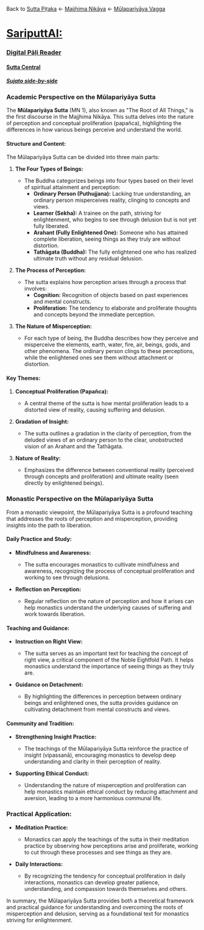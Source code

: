 Back to [Sutta Piṭaka](SuttaPiṭaka.md) <- [Majjhima Nikāya](MajjhimaNikāya.md) <- [Mūlapariyāya Vagga](MūlapariyāyaVagga.md)

# [SariputtAI:](https://chatgpt.com/g/g-p25UYT2UR-sariputtai)

### [Digital Pāḷi Reader](https://www.digitalpalireader.online/_dprhtml/index.html?loc=m.0.0.0.0.0.0.m)

#### [Sutta Central](https://suttacentral.net/mn1)

##### [Sujato side-by-side](https://suttacentral.net/mn1/en/sujato?lang=en&layout=sidebyside&reference=none&notes=asterisk&highlight=false&script=latin)

### Academic Perspective on the Mūlapariyāya Sutta

The **Mūlapariyāya Sutta** (MN 1), also known as "The Root of All Things," is the first discourse in the Majjhima Nikāya. This sutta delves into the nature of perception and conceptual proliferation (papañca), highlighting the differences in how various beings perceive and understand the world.

#### Structure and Content:

The Mūlapariyāya Sutta can be divided into three main parts:

1. **The Four Types of Beings:**
   - The Buddha categorizes beings into four types based on their level of spiritual attainment and perception:
     - **Ordinary Person (Puthujjana):** Lacking true understanding, an ordinary person misperceives reality, clinging to concepts and views.
     - **Learner (Sekha):** A trainee on the path, striving for enlightenment, who begins to see through delusion but is not yet fully liberated.
     - **Arahant (Fully Enlightened One):** Someone who has attained complete liberation, seeing things as they truly are without distortion.
     - **Tathāgata (Buddha):** The fully enlightened one who has realized ultimate truth without any residual delusion.

2. **The Process of Perception:**
   - The sutta explains how perception arises through a process that involves:
     - **Cognition:** Recognition of objects based on past experiences and mental constructs.
     - **Proliferation:** The tendency to elaborate and proliferate thoughts and concepts beyond the immediate perception.

3. **The Nature of Misperception:**
   - For each type of being, the Buddha describes how they perceive and misperceive the elements, earth, water, fire, air, beings, gods, and other phenomena. The ordinary person clings to these perceptions, while the enlightened ones see them without attachment or distortion.

#### Key Themes:

1. **Conceptual Proliferation (Papañca):** 
   - A central theme of the sutta is how mental proliferation leads to a distorted view of reality, causing suffering and delusion.

2. **Gradation of Insight:**
   - The sutta outlines a gradation in the clarity of perception, from the deluded views of an ordinary person to the clear, unobstructed vision of an Arahant and the Tathāgata.

3. **Nature of Reality:**
   - Emphasizes the difference between conventional reality (perceived through concepts and proliferation) and ultimate reality (seen directly by enlightened beings).

### Monastic Perspective on the Mūlapariyāya Sutta

From a monastic viewpoint, the Mūlapariyāya Sutta is a profound teaching that addresses the roots of perception and misperception, providing insights into the path to liberation.

#### Daily Practice and Study:

- **Mindfulness and Awareness:** 
  - The sutta encourages monastics to cultivate mindfulness and awareness, recognizing the process of conceptual proliferation and working to see through delusions.

- **Reflection on Perception:**
  - Regular reflection on the nature of perception and how it arises can help monastics understand the underlying causes of suffering and work towards liberation.

#### Teaching and Guidance:

- **Instruction on Right View:**
  - The sutta serves as an important text for teaching the concept of right view, a critical component of the Noble Eightfold Path. It helps monastics understand the importance of seeing things as they truly are.

- **Guidance on Detachment:**
  - By highlighting the differences in perception between ordinary beings and enlightened ones, the sutta provides guidance on cultivating detachment from mental constructs and views.

#### Community and Tradition:

- **Strengthening Insight Practice:**
  - The teachings of the Mūlapariyāya Sutta reinforce the practice of insight (vipassanā), encouraging monastics to develop deep understanding and clarity in their perception of reality.

- **Supporting Ethical Conduct:**
  - Understanding the nature of misperception and proliferation can help monastics maintain ethical conduct by reducing attachment and aversion, leading to a more harmonious communal life.

### Practical Application:

- **Meditation Practice:**
  - Monastics can apply the teachings of the sutta in their meditation practice by observing how perceptions arise and proliferate, working to cut through these processes and see things as they are.

- **Daily Interactions:**
  - By recognizing the tendency for conceptual proliferation in daily interactions, monastics can develop greater patience, understanding, and compassion towards themselves and others.

In summary, the Mūlapariyāya Sutta provides both a theoretical framework and practical guidance for understanding and overcoming the roots of misperception and delusion, serving as a foundational text for monastics striving for enlightenment.

